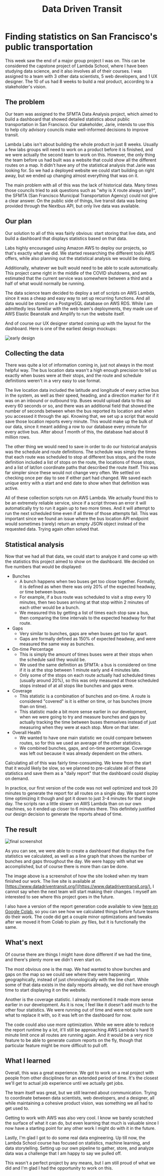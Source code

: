 ﻿---
layout: post
title: Data Driven Transit
bigimg: /img/DataDrivenTransit/sf_streetcar.jpg
tags: [Data Engineering, Statistics]
comments: true
---

# Finding statistics on San Francisco's public transportation

This week saw the end of a major group project I was on.  This can be considered the capstone project of Lambda School, where I have been studying data science, and it also involves all of their courses.  I was assigned to a team with 3 other data scientists, 5 web developers, and 1 UX designer.  The 10 of us had 8 weeks to build a real product, according to a stakeholder's vision.

## The problem

Our team was assigned to the SFMTA Data Analysis project, which aimed to build a dashboard that showed detailed statistics about public transportation in San Francisco.  Our stakeholder, Jarie, intends to use this to help city advisory councils make well-informed decisions to improve transit.

Lambda Labs isn't about building the whole product in just 8 weeks.  Usually a few labs groups will need to work on a product before it is finished, and we were actually the second team to work on this.  However, the only thing the team before us had built was a website that could show all the different routes on a map.  It didn't have any of the statistical analysis that Jarie was looking for.  So we had a deployed website we could start building on right away, but we ended up changing almost everything that was on it.

The main problem with all of this was the lack of historical data.  Many times those councils tried to ask questions such as "why is X route always late?", the SFMTA (San Francisco Municipal Transportation Agency) could not give a clear answer.  On the public side of things, live transit data was being provided through the Nextbus API, but only live data was available.

## Our plan

Our solution to all of this was fairly obvious: start storing that live data, and build a dashboard that displays statistics based on that data.

Labs highly encouraged using Amazon AWS to deploy our projects, so that's exactly what we did.  We started researching the different tools AWS offers, while also planning out the statistical analysis we would be doing.

Additionally, whatever we built would need to be able to scale automatically.  This project came right in the middle of the COVID shutdowns, and we estimated that the current service was somewhere between a third and a half of what would normally be running.

The data science team decided to deploy a set of scripts on AWS Lambda, since it was a cheap and easy way to set up recurring functions.  And all data would be stored on a PostgreSQL database on AWS RDS.  While I am admittedly less familiar with the web team's deployments, they made use of AWS Elastic Beanstalk and Amplify to run the website itself.

And of course our UX designer started coming up with the layout for the dashboard.  Here is one of the earliest design mockups:

<img src="/img/DataDrivenTransit/early_design.png?raw=true" alt="early design" class="center-block">

## Collecting the data

There was quite a lot of information coming in, just not always in the most helpful way.  The bus location data wasn't a high enough precision to tell us exactly when buses were at their stops, and the route and schedule definitions weren't in a very easy to use format.

The live location data included the latitude and longitude of every active bus in the system, as well as their speed, heading, and a direction marker for if it was on an inbound or outbound trip.  Buses would upload data to this api every 60 seconds or so, and there was an additional field that showed the number of seconds between when the bus reported its location and when you accessed it through the api.  Knowing that, we set up a script that would save those location reports every minute.  This would make up the bulk of our data, since it meant adding a row to our database every minute for every active bus.  After about 1 month of this, the database had about 8 million rows.

The other thing we would need to save in order to do our historical analysis was the schedule and route definitions.  The schedule was simply the times that each route was scheduled to stop at different bus stops, and the route definition included a list of stops on the route, the locations of those stops, and a list of lat/lon coordinate paths that described the route itself.  This was far simpler since these would not change very often.  We settled on checking once per day to see if either part had changed.  We saved each unique entry with a start and end date to show when that definition was active.

All of these collection scripts run on AWS Lambda.  We actually found this to be an extremely reliable service, since if a script throws an error it will automatically try to run it again up to two more times.  And it will attempt to run the next scheduled time even if all three of those attempts fail.  This was important since we found an issue where the bus location API endpoint would sometimes (rarely) return an empty JSON object instead of the requested data.  Trying again often solved that.

## Statistical analysis

Now that we had all that data, we could start to analyze it and come up with the statistics this project aimed to show on the dashboard.  We decided on five numbers that would be displayed:

- Bunches
	- A bunch happens when two buses get too close together.  Formally, it is defined as when there was only 20% of the expected headway, or time between buses.
	- For example, if a bus route was scheduled to visit a stop every 10 minutes, then two buses arriving at that stop within 2 minutes of each other would be a bunch.
	- We measured this by getting a list of times each stop saw a bus, then comparing the time intervals to the expected headway for that route.
- Gaps
	- Very similar to bunches, gaps are when buses get too far apart.
	- Gaps are formally defined as 150% of expected headway, and were measured the same way as bunches.
- On-time Percentage
	- This is simply the amount of times buses were at their stops when the schedule said they would be.
	- We used the same definition as SFMTA: a bus is considered on time if it is at the stop between 1 minute early and 4 minutes late.
	- Only some of the stops on each route actually had scheduled times (usually around 20%), so this was only measured at those scheduled stops instead of at all stops like bunches and gaps were.
- Coverage
	- This statistic is a combination of bunches and on-time.  A route is considered "covered" is it is either on time, or has bunches (more than on time).
	- This statistic made a bit more sense earlier in our development, when we were going to try and measure bunches and gaps by actually tracking the time between buses themselves instead of just measuring when they were at each stop.  More on that later.
- Overall Health
	- We wanted to have one main statistic we could compare between routes, so for this we used an average of the other statistics.
	- We combined bunches, gaps, and on-time percentage.  Coverage was left out because it was already dependent on the others.

Calculating all of this was fairly time-consuming.  We knew from the start that it would likely be slow, so we planned to pre-calculate all of these statistics and save them as a "daily report" that the dashboard could display on demand.

In practice, our first version of the code was not well optimized and took 20 minutes to generate the report for all routes on a single day.  We spent some time optimizing it though and got it down to just 3-4 minutes for that single day.  The scripts ran a little slower on AWS Lambda than on our own machines, so it ended up closer to 6 minutes there.  This definitely justified our design decision to generate the reports ahead of time.

## The result

<img src="/img/DataDrivenTransit/ddt_snapshot.png?raw=true" alt="final screenshot" class="center-block">

As you can see, we were able to create a dashboard that displays the five statistics we calculated, as well as a line graph that shows the number of bunches and gaps throughout the day.  We were happy with what we accomplished, but of course there is more than can be done.

The image above is a screenshot of how the site looked when my team finished our work.  The live site is available at [https://www.datadriventransit.org/](https://www.datadriventransit.org/), I cannot say when the next team will start making their changes.  I myself am interested to see where this project goes in the future.

I also have a version of the report generation code available to view [here on Google Colab](https://colab.research.google.com/drive/1ikldRpw4Zcay83VliECBurf6if4YFJfQ?usp=sharing), so you can see how we calculated things before future teams do their work.  The code did get a couple minor optimizations and tweaks after we moved it from Colab to plain .py files, but it is functionally the same.

## What's next

Of course there are things I might have done different if we had the time, and there's plenty more we didn't even start on.  

The most obvious one is the map.  We had wanted to show bunches and gaps on the map so we could see where they were happening geographically, instead of just chronologically with the line chart.  While some of that data exists in the daily reports already, we did not have enough time to start displaying it on the website.

Another is the coverage statistic.  I already mentioned it made more sense earlier in our development.  As it is now, I feel like it doesn't add much to the other four statistics.  We were running out of time and were not quite sure what to replace it with, so it was left on the dashboard for now.

The code could also use more optimization.  While we were able to reduce the report runtime by a lot, it'll still be approaching AWS Lambda's hard 15 minute limit once all routes are running again.  And it would be a very nice feature to be able to generate custom reports on the fly, though that particular feature might be more difficult to pull off.

## What I learned

Overall, this was a great experience.  We got to work on a real project with people from other disciplines for an extended period of time.  It's the closest we'll get to actual job experience until we actually get jobs.

The team itself was great, but we still learned about communication.  Trying to coordinate between data scientists, web developers, and a designer, all while maintaining a cohesive product vision, was something we all had to get used to.

Getting to work with AWS was also very cool.  I know we barely scratched the surface of what it can do, but even learning that much is valuable since I now have a starting point for any other work I might do with it in the future.

Lastly, I'm glad I got to do some real data engineering.  Up till now, the Lambda School course has focused on statistics, machine learning, and data storytelling.  Setting up our own pipeline to gather, store, and analyze data was a challenge that I am happy to say we pulled off.

This wasn't a perfect project by any means, but I am still proud of what we did and I'm glad I had the opportunity to work on this.
